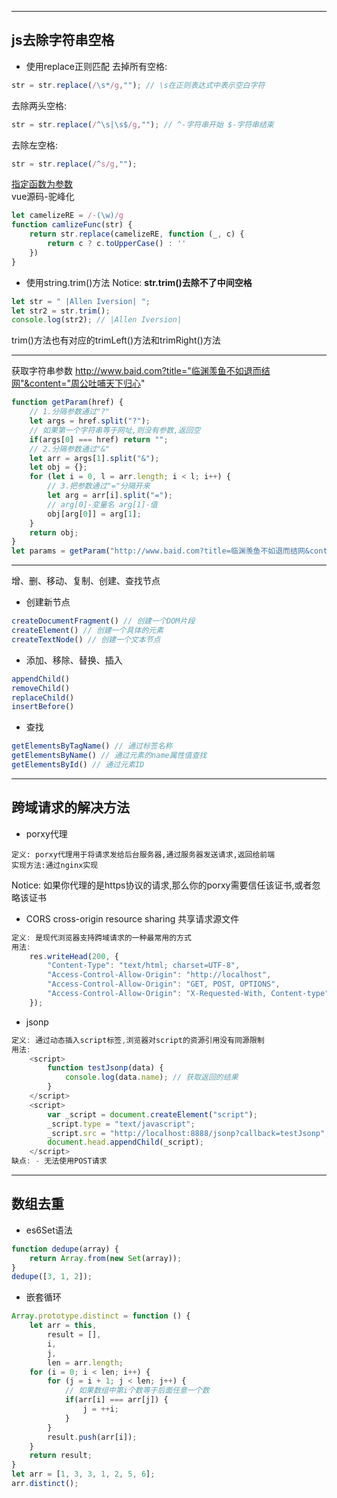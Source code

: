 
---
## js去除字符串空格
- 使用replace正则匹配
去掉所有空格:
```js
str = str.replace(/\s*/g,""); // \s在正则表达式中表示空白字符
```
去除两头空格:
```js
str = str.replace(/^\s|\s$/g,""); // ^-字符串开始 $-字符串结束
```
去除左空格:
```js
str = str.replace(/^s/g,"");
```
[指定函数为参数](https://developer.mozilla.org/zh-CN/docs/Web/JavaScript/Reference/Global_Objects/String/replace#%E6%8C%87%E5%AE%9A%E4%B8%80%E4%B8%AA%E5%87%BD%E6%95%B0%E4%BD%9C%E4%B8%BA%E5%8F%82%E6%95%B0)  
vue源码-驼峰化
```js
let camelizeRE = /-(\w)/g
function camlizeFunc(str) {
    return str.replace(camelizeRE, function (_, c) {
        return c ? c.toUpperCase() : ''
    })
}
```
- 使用string.trim()方法
Notice: **str.trim()去除不了中间空格**
```js
let str = " |Allen Iversion| ";
let str2 = str.trim();
console.log(str2); // |Allen Iversion|
```
trim()方法也有对应的trimLeft()方法和trimRight()方法

---
获取字符串参数
http://www.baid.com?title="临渊羡鱼不如退而结网"&content="周公吐哺天下归心"
```js
function getParam(href) {
    // 1.分隔参数通过"?"
    let args = href.split("?");
    // 如果第一个字符串等于网址,则没有参数,返回空
    if(args[0] === href) return "";
    // 2.分隔参数通过"&"
    let arr = args[1].split("&");
    let obj = {};
    for (let i = 0, l = arr.length; i < l; i++) {
        // 3.把参数通过"="分隔开来
        let arg = arr[i].split("=");
        // arg[0]-变量名 arg[1]-值
        obj[arg[0]] = arg[1];
    }
    return obj;
}
let params = getParam("http://www.baid.com?title=临渊羡鱼不如退而结网&content=周公吐哺天下归心");
```

---
增、删、移动、复制、创建、查找节点
- 创建新节点
```js
createDocumentFragment() // 创建一个DOM片段
createElement() // 创建一个具体的元素
createTextNode() // 创建一个文本节点
```
- 添加、移除、替换、插入
```js
appendChild()
removeChild()
replaceChild()
insertBefore()
```
- 查找
```js
getElementsByTagName() // 通过标签名称
getElementsByName() // 通过元素的name属性值查找
getElementsById() // 通过元素ID
```

----
## 跨域请求的解决方法
- porxy代理  
```
定义: porxy代理用于将请求发给后台服务器,通过服务器发送请求,返回给前端
实现方法:通过nginx实现
```
Notice: 如果你代理的是https协议的请求,那么你的porxy需要信任该证书,或者忽略该证书
- CORS cross-origin resource sharing 共享请求源文件  
```js
定义: 是现代浏览器支持跨域请求的一种最常用的方式
用法: 
    res.writeHead(200, {
        "Content-Type": "text/html; charset=UTF-8",
        "Access-Control-Allow-Origin": "http://localhost",
        "Access-Control-Allow-Origin": "GET, POST, OPTIONS",
        "Access-Control-Allow-Origin": "X-Requested-With, Content-type"
    });
```
- jsonp
```js
定义: 通过动态插入script标签,浏览器对script的资源引用没有同源限制
用法: 
    <script>
        function testJsonp(data) {
            console.log(data.name); // 获取返回的结果
        }
    </script>
    <script>
        var _script = document.createElement("script");
        _script.type = "text/javascript";
        _script.src = "http://localhost:8888/jsonp?callback=testJsonp";
        document.head.appendChild(_script); 
    </script>
缺点: - 无法使用POST请求
```

---
## 数组去重
- es6Set语法
```js
function dedupe(array) {
    return Array.from(new Set(array));
}
dedupe([3, 1, 2]);
```
- 嵌套循环
```js
Array.prototype.distinct = function () {
    let arr = this,
        result = [],
        i,
        j,
        len = arr.length;
    for (i = 0; i < len; i++) {
        for (j = i + 1; j < len; j++) {
            // 如果数组中第i个数等于后面任意一个数
            if(arr[i] === arr[j]) {
                j = ++i;
            }
        }
        result.push(arr[i]);
    }
    return result;
}
let arr = [1, 3, 3, 1, 2, 5, 6];
arr.distinct();
```